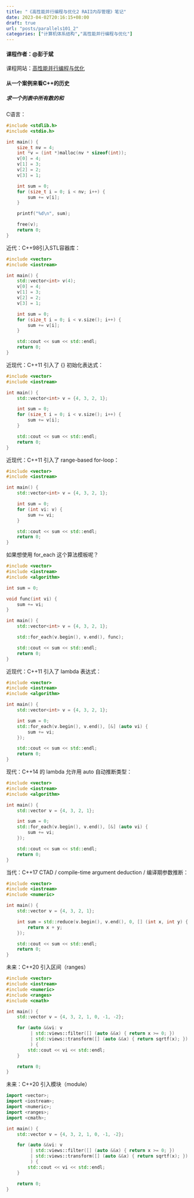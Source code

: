 ```yaml
---
title: "《高性能并行编程与优化2 RAII内存管理》笔记"
date: 2023-04-02T20:16:15+08:00
draft: true
url: "posts/parallels101_2"
categories: ["计算机体系结构","高性能并行编程与优化"]
---
```


#### **课程作者：@彭于斌**

课程网站：[高性能并行编程与优化](https://github.com/parallel101/course)



#### 从一个案例来看C++的历史

##### 求一个列表中所有数的和

C语言：

```c
#include <stdlib.h>
#include <stdio.h>

int main() {
    size_t nv = 4;
    int *v = (int *)malloc(nv * sizeof(int));
    v[0] = 4;
    v[1] = 3;
    v[2] = 2;
    v[3] = 1;

    int sum = 0;
    for (size_t i = 0; i < nv; i++) {
        sum += v[i];
    }

    printf("%d\n", sum);

    free(v);
    return 0;
}
```

近代：C++98引入STL容器库：

```cpp
#include <vector>
#include <iostream>

int main() {
    std::vector<int> v(4);
    v[0] = 4;
    v[1] = 3;
    v[2] = 2;
    v[3] = 1;

    int sum = 0;
    for (size_t i = 0; i < v.size(); i++) {
        sum += v[i];
    }

    std::cout << sum << std::endl;
    return 0;
}
```

近现代：C++11 引入了 {} 初始化表达式：

```cpp
#include <vector>
#include <iostream>

int main() {
    std::vector<int> v = {4, 3, 2, 1};

    int sum = 0;
    for (size_t i = 0; i < v.size(); i++) {
        sum += v[i];
    }

    std::cout << sum << std::endl;
    return 0;
}
```

近现代：C++11 引入了 range-based for-loop：


```cpp
#include <vector>
#include <iostream>

int main() {
    std::vector<int> v = {4, 3, 2, 1};

    int sum = 0;
    for (int vi: v) {
        sum += vi;
    }

    std::cout << sum << std::endl;
    return 0;
}
```

如果想使用 for_each 这个算法模板呢？

```cpp
#include <vector>
#include <iostream>
#include <algorithm>

int sum = 0;

void func(int vi) {
    sum += vi;
}

int main() {
    std::vector<int> v = {4, 3, 2, 1};

    std::for_each(v.begin(), v.end(), func);

    std::cout << sum << std::endl;
    return 0;
}
```

近现代：C++11 引入了 lambda 表达式：


```cpp
#include <vector>
#include <iostream>
#include <algorithm>

int main() {
    std::vector<int> v = {4, 3, 2, 1};

    int sum = 0;
    std::for_each(v.begin(), v.end(), [&] (auto vi) {
        sum += vi;
    });

    std::cout << sum << std::endl;
    return 0;
}
```

现代：C++14 的 lambda 允许用 auto 自动推断类型：

```cpp
#include <vector>
#include <iostream>
#include <algorithm>

int main() {
    std::vector v = {4, 3, 2, 1};

    int sum = 0;
    std::for_each(v.begin(), v.end(), [&] (auto vi) {
        sum += vi;
    });

    std::cout << sum << std::endl;
    return 0;
}
```

当代：C++17 CTAD / compile-time argument deduction / 编译期参数推断：

```cpp
#include <vector>
#include <iostream>
#include <numeric>

int main() {
    std::vector v = {4, 3, 2, 1};

    int sum = std::reduce(v.begin(), v.end(), 0, [] (int x, int y) {
        return x + y;
    });

    std::cout << sum << std::endl;
    return 0;
}
```

未来：C++20 引入区间（ranges）

```cpp
#include <vector>
#include <iostream>
#include <numeric>
#include <ranges>
#include <cmath>

int main() {
    std::vector v = {4, 3, 2, 1, 0, -1, -2};

    for (auto &&vi: v
         | std::views::filter([] (auto &&x) { return x >= 0; })
         | std::views::transform([] (auto &&x) { return sqrtf(x); })
         ) {
        std::cout << vi << std::endl;
    }

    return 0;
}
```

未来：C++20 引入模块（module）

```cpp
import <vector>;
import <iostream>;
import <numeric>;
import <ranges>;
import <cmath>;

int main() {
    std::vector v = {4, 3, 2, 1, 0, -1, -2};

    for (auto &&vi: v
         | std::views::filter([] (auto &&x) { return x >= 0; })
         | std::views::transform([] (auto &&x) { return sqrtf(x); })
         ) {
        std::cout << vi << std::endl;
    }

    return 0;
}
```

